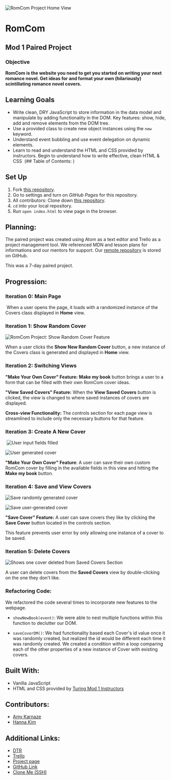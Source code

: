 ![RomCom Project Home View](https://i.ibb.co/NKm8ZMb/home-page.png)

# RomCom

## Mod 1 Paired Project

### Objective

**RomCom is the website you need to get you started on writing your next romance novel. Get ideas for and format your own (hilariously) scintillating romance novel covers.**

## Learning Goals

* Write clean, DRY JavaScript to store information in the data model and manipulate by adding functionality in the DOM. Key features: show, hide, add and remove elements from the DOM tree.
* Use a provided class to create new object instances using the `new` keyword.
* Understand event bubbling and use event delegation on dynamic elements.
* Learn to read and understand the HTML and CSS provided by instructors. Begin to understand how to write effective, clean HTML & CSS
​
(## Table of Contents: )

## Set Up

1. Fork [this repository](https://github.com/turingschool-examples/romcom).
2. Go to settings and turn on *GitHub Pages* for this repository.
3. All contributors: Clone down [this repository](git@github.com:turingschool-examples/romcom.git).
4. `cd` into your local repository.
5. Run `open index.html` to view page in the browser.

## Planning:

The paired project was created using Atom as a text editor and Trello as a project management tool. We referenced MDN and lesson plans for informations and our mentors for support. Our [remote repository](https://github.com/hannakim91/romcom) is stored on GitHub.


This was a 7-day paired project.

## Progression:

### Iteration 0: **Main Page**
​
When a user opens the page, it loads with a randomized instance of the Covers class displayed in **Home** view.

### Iteration 1: **Show Random Cover**

![RomCom Project: Show Random Cover Feature](https://i.ibb.co/0YM5qcJ/show-new-random-cover.png)

 When a user clicks the **Show New Random Cover** button, a new instance of the Covers class is generated and displayed in **Home** view.

### Iteration 2: **Switching Views**

**"Make Your Own Cover" Feature:** **Make my book** button brings a user to a form that can be filled with their own RomCom cover ideas.

**"View Saved Covers" Feature:** When the **View Saved Covers** button is clicked, the view is changed to where saved instances of covers are displayed.

**Cross-view Functionality:** The controls section for each page view is streamlined to include only the necessary buttons for that feature.
​
### Iteration 3: **Create A New Cover**
​
![User input fields filled](https://i.ibb.co/hBzWKpX/fill-form.png)

![User generated cover](https://i.ibb.co/6WTynzB/user-created-cover.png)

**"Make Your Own Cover" Feature**: A user can save their own custom RomCom cover by filling in the available fields in this view and hitting the **Make my book** button.

### Iteration 4: **Save and View Covers**

![Save randomly generated cover](https://i.ibb.co/nzZ5z6P/view-saved-covers-2-covers.png)

![Save user-generated cover](https://i.ibb.co/2n7Sw4w/view-saved-covers-3-covers.png)

**"Save Cover" Feature:** A user can save covers they like by clicking the **Save Cover** button located in the controls section.

This feature prevents user error by only allowing one instance of a cover to be saved.

### Iteration 5: **Delete Covers**

![Shows one cover deleted from Saved Covers Section](https://i.ibb.co/QYgtFzJ/deleted-one-cover.png)

A user can delete covers from the **Saved Covers** view by double-clicking on the one they don't like.

### Refactoring Code:

We refactored the code several times to incorporate new features to the webpage.

* `showNewBook(event)`: We were able to nest multiple functions within this function to declutter our DOM.

* `saveCoverDM()`: We had functionality based each Cover's id value once it was randomly created, but realized the id would be different each time it was randomly created. We created a condition within a loop comparing each of the other properties of a new instance of Cover with existing covers.

## Built With:
* Vanilla JavaScript
* HTML and CSS provided by [Turing Mod 1 Instructors](https://github.com/letakeane)


## Contributors:

* [Amy Karnaze](https://github.com/amykarnaze)
* [Hanna Kim](https://github.com/hannakim91)
​
## Additional Links:

* [DTR](https://gist.github.com/hannakim91/016a7e33e310c9703488e0b9a878e728)
* [Trello](https://trello.com/b/ZddAi4n7/romcom)
* [Project page](https://frontend.turing.io/projects/module-1/romcom-paired.html)
* [GitHub Link](https://github.com/hannakim91/romcom)
* [Clone Me (SSH)](git@github.com:hannakim91/romcom.git)
